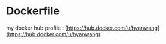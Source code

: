 # Dockerfile
my docker hub profile : [https://hub.docker.com/u/hyanwang](https://hub.docker.com/u/hyanwang)